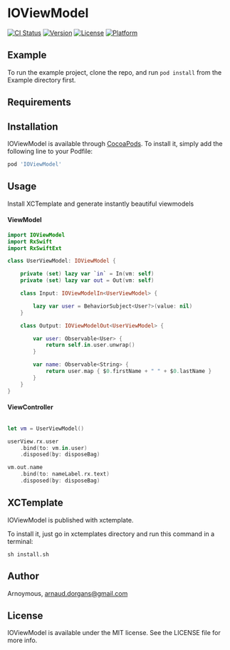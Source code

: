 # IOViewModel

[![CI Status](http://img.shields.io/travis/Arnoymous/IOViewModel.svg?style=flat)](https://travis-ci.org/Arnoymous/IOViewModel)
[![Version](https://img.shields.io/cocoapods/v/IOViewModel.svg?style=flat)](http://cocoapods.org/pods/IOViewModel)
[![License](https://img.shields.io/cocoapods/l/IOViewModel.svg?style=flat)](http://cocoapods.org/pods/IOViewModel)
[![Platform](https://img.shields.io/cocoapods/p/IOViewModel.svg?style=flat)](http://cocoapods.org/pods/IOViewModel)

## Example

To run the example project, clone the repo, and run `pod install` from the Example directory first.

## Requirements

## Installation

IOViewModel is available through [CocoaPods](http://cocoapods.org). To install
it, simply add the following line to your Podfile:

```ruby
pod 'IOViewModel'
```

## Usage

Install XCTemplate and generate instantly beautiful viewmodels 
#### ViewModel
```swift
import IOViewModel
import RxSwift
import RxSwiftExt

class UserViewModel: IOViewModel {

    private (set) lazy var `in` = In(vm: self)
    private (set) lazy var out = Out(vm: self)

    class Input: IOViewModelIn<UserViewModel> {

        lazy var user = BehaviorSubject<User?>(value: nil)
    }

    class Output: IOViewModelOut<UserViewModel> {

        var user: Observable<User> {
            return self.in.user.unwrap()
        }

        var name: Observable<String> {
            return user.map { $0.firstName + " " + $0.lastName }
        }
    }
}
```

#### ViewController
```swift

let vm = UserViewModel()

userView.rx.user
    .bind(to: vm.in.user)
    .disposed(by: disposeBag)

vm.out.name
    .bind(to: nameLabel.rx.text)
    .disposed(by: disposeBag)

```

## XCTemplate

IOViewModel is published with xctemplate.

To install it, just go in xctemplates directory and run this command in a terminal:
```shell
sh install.sh
```

## Author

Arnoymous, arnaud.dorgans@gmail.com

## License

IOViewModel is available under the MIT license. See the LICENSE file for more info.
